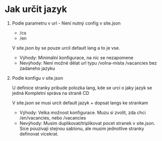 # Jak určit jazyk

1. Podle parametru v url - Není nutný config v site.json
    * /cs
    * /en
    
    V site.json by se pouze urcil default lang a to je vse.
    
    * Výhody: Minimální konfigurace, na nic se nezapomene
    * Nevýhody: Není možné dělat url typu /volna-mista /vacancies bez zadaneho jazyku
    
2. Podle konfigu v site.json

    U definice stranky pribude polozka lang, kde se urci o jaky jazyk se jedná
    Kompletní správa na straně CD
    
    V site.json se musi urcit default jazyk + dopsat langs ke strankam
    
    * Výhody: Velka možnost konfigurace. Muzu si zvolit, zda chci /en/vacancies, nebo /vacancies
    * Nevýhody: Musím duplikovat/triplikovat pocet stranek v site.json. Sice pouzivaji stejnou sablonu, ale musim jednotlive stranky definovat vícekrat.